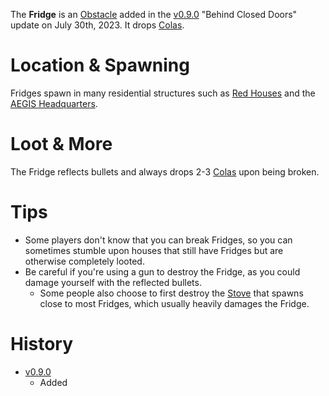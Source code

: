 The **Fridge** is an [Obstacle](/obstacles) added in the [v0.9.0](https://github.com/HasangerGames/suroi/releases/tag/v0.9.0) "Behind Closed Doors" update on July 30th, 2023. It drops [Colas](/healing/colas).

# Location & Spawning

Fridges spawn in many residential structures such as [Red Houses](/buildings/red_houses) and the [AEGIS Headquarters](/buildings/headquarters).

# Loot & More

The Fridge reflects bullets and always drops 2-3 [Colas](/healing/colas) upon being broken.

# Tips

- Some players don't know that you can break Fridges, so you can sometimes stumble upon houses that still have Fridges but are otherwise completely looted.
- Be careful if you're using a gun to destroy the Fridge, as you could damage yourself with the reflected bullets.
  - Some people also choose to first destroy the [Stove](/obstacles/stove) that spawns close to most Fridges, which usually heavily damages the Fridge.

# History

- [v0.9.0](https://github.com/HasangerGames/suroi/releases/tag/v0.9.0)
  - Added
